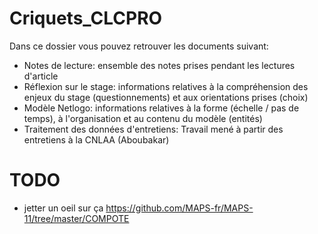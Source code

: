# Criquets_CLCPRO
 
Dans ce dossier vous pouvez retrouver les documents suivant: 
- Notes de lecture: ensemble des notes prises pendant les lectures d'article
- Réflexion sur le stage: informations relatives à la compréhension des enjeux du stage (questionnements) et aux orientations prises (choix)
- Modèle Netlogo: informations relatives à la forme (échelle / pas de temps), à l'organisation et au contenu du modèle (entités)
- Traitement des données d'entretiens: Travail mené à partir des entretiens à la CNLAA (Aboubakar)


# TODO

- jetter un oeil sur ça https://github.com/MAPS-fr/MAPS-11/tree/master/COMPOTE
